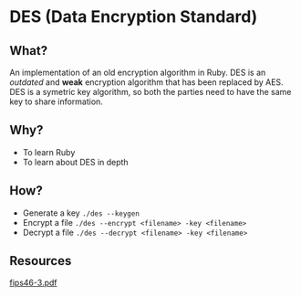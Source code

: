 # DES (Data Encryption Standard)

## What?
An implementation of an old encryption algorithm in Ruby. DES is an _outdated_ and __weak__ encryption algorithm that has been replaced by AES.
DES is a symetric key algorithm, so both the parties need to have the same key to share information.

## Why?
* To learn Ruby
* To learn about DES in depth

## How?
* Generate a key
    `./des --keygen`
* Encrypt a file
    `./des --encrypt <filename> -key <filename>`
* Decrypt a file
    `./des --decrypt <filename> -key <filename>`

## Resources
[fips46-3.pdf](http://csrc.nist.gov/publications/fips/fips46-3/fips46-3.pdf)
